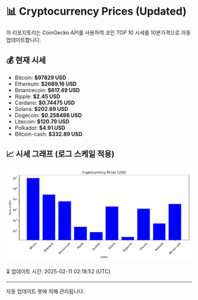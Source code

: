 
# 📊 Cryptocurrency Prices (Updated)

이 리포지토리는 CoinGecko API를 사용하여 코인 TOP 10 시세를 10분가격으로 자동 업데이트합니다.

## 💰 현재 시세
- Bitcoin: **$97829 USD**
- Ethereum: **$2689.16 USD**
- Binancecoin: **$617.49 USD**
- Ripple: **$2.45 USD**
- Cardano: **$0.74475 USD**
- Solana: **$202.69 USD**
- Dogecoin: **$0.258498 USD**
- Litecoin: **$120.79 USD**
- Polkadot: **$4.91 USD**
- Bitcoin-cash: **$332.89 USD**

## 📈 시세 그래프 (로그 스케일 적용)
![Crypto Prices](crypto_prices.png)

⏳ 업데이트 시간: 2025-02-11 02:18:52 (UTC)

---
자동 업데이트 봇에 의해 관리됩니다.
